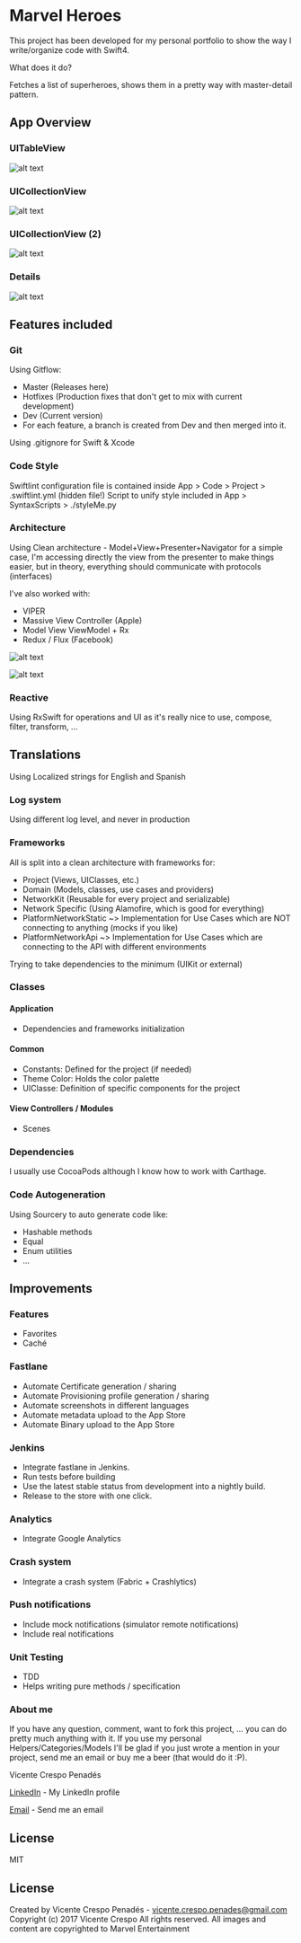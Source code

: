 Marvel Heroes
============

This project has been developed for my personal portfolio to show the way I write/organize code with Swift4.

What does it do?

Fetches a list of superheroes, shows them in a pretty way with master-detail pattern.


## App Overview

### UITableView

![alt text](images/App1.png)

### UICollectionView

![alt text](images/App2.png)

### UICollectionView (2)

![alt text](images/App3.png)

### Details

![alt text](images/App3.png)


## Features included


### Git

Using Gitflow:

* Master (Releases here)
* Hotfixes (Production fixes that don't get to mix with current development)
* Dev (Current version)
* For each feature, a branch is created from Dev and then merged into it.

Using .gitignore for Swift & Xcode

### Code Style
Swiftlint configuration file is contained inside App > Code > Project > .swiftlint.yml (hidden file!)
Script to unify style included in App > SyntaxScripts > ./styleMe.py

### Architecture
Using Clean architecture - Model+View+Presenter+Navigator for a simple case,
I'm accessing directly the view from the presenter to make things easier, but in theory, everything should communicate with protocols (interfaces)

I've also worked with:

* VIPER
* Massive View Controller (Apple)
* Model View ViewModel + Rx
* Redux / Flux (Facebook)

![alt text](images/Modules.png)

![alt text](images/ModulesDetails.png)

### Reactive
Using RxSwift for operations and UI as it's really nice to use, compose, filter, transform, ...

## Translations
Using Localized strings for English and Spanish

### Log system
Using different log level, and never in production

### Frameworks
All is split into a clean architecture with frameworks for:
* Project (Views, UIClasses, etc.)
* Domain (Models, classes, use cases and providers)
* NetworkKit (Reusable for every project and serializable)
* Network Specific (Using Alamofire, which is good for everything)
* PlatformNetworkStatic ~> Implementation for Use Cases which are NOT connecting to anything (mocks if you like)
* PlatformNetworkApi ~> Implementation for Use Cases which are connecting to the API with different environments

Trying to take dependencies to the minimum (UIKit or external)

### Classes

#### Application
* Dependencies and frameworks initialization

#### Common
* Constants: Defined for the project (if needed)
* Theme Color: Holds the color palette
* UIClasse: Definition of specific components for the project

#### View Controllers / Modules
* Scenes

### Dependencies
I usually use CocoaPods although I know how to work with Carthage.

### Code Autogeneration
Using Sourcery to auto generate code like:
* Hashable methods
* Equal
* Enum utilities
* ...

## Improvements

### Features
* Favorites
* Caché

### Fastlane
* Automate Certificate generation / sharing
* Automate Provisioning profile generation / sharing
* Automate screenshots in different languages
* Automate metadata upload to the App Store
* Automate Binary upload to the App Store

### Jenkins
* Integrate fastlane in Jenkins.
* Run tests before building
* Use the latest stable status from development into a nightly build.
* Release to the store with one click.

### Analytics
* Integrate Google Analytics

### Crash system
* Integrate a crash system (Fabric + Crashlytics)

### Push notifications
* Include mock notifications (simulator remote notifications)
* Include real notifications

### Unit Testing
* TDD
* Helps writing pure methods / specification


### About me

If you have any question, comment, want to fork this project, ... you can do pretty much anything with it. If you use my personal Helpers/Categories/Models I'll be glad if you just wrote a mention in your project, send me an email or buy me a beer (that would do it :P).

Vicente Crespo Penadés

[LinkedIn] - My LinkedIn profile

[Email] - Send me an email



License
----

MIT

## License
Created by Vicente Crespo Penadés - vicente.crespo.penades@gmail.com
Copyright (c) 2017 Vicente Crespo  All rights reserved.
All images and content are copyrighted to Marvel Entertainment

[LinkedIn]:https://www.linkedin.com/in/vicente-crespo-penad%C3%A9s-a49a4942/
[Email]:mailto:vicente.crespo.penades@gmail.com


